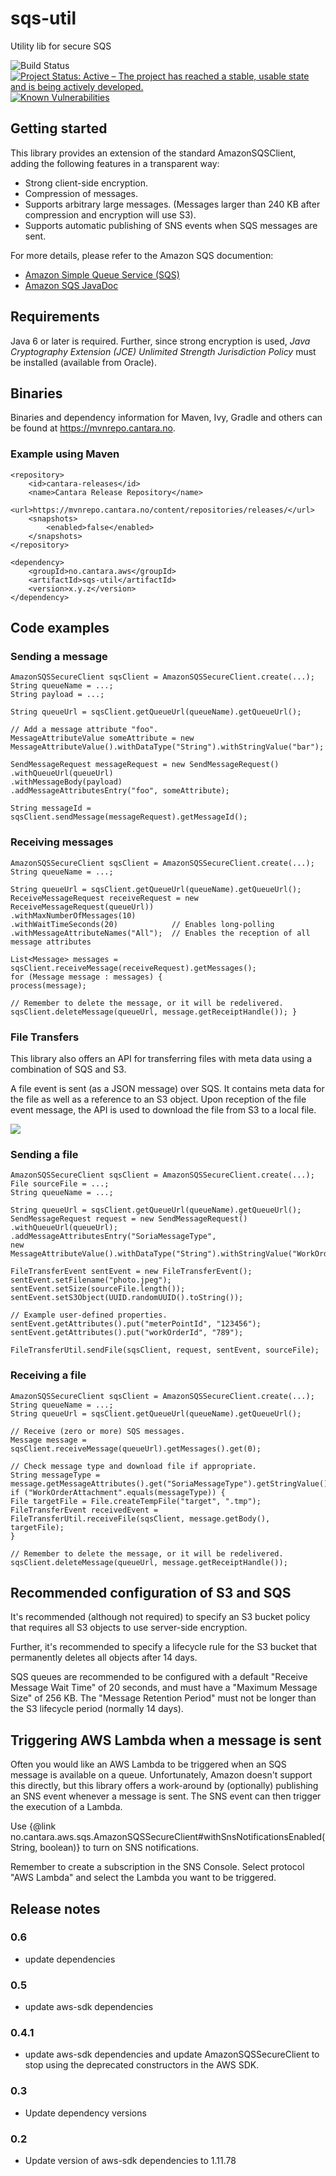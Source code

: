 # sqs-util
Utility lib for secure SQS

![Build Status](https://jenkins.capra.tv/buildStatus/icon?job=Cantara-sqs-util)
[![Project Status: Active – The project has reached a stable, usable state and is being actively developed.](http://www.repostatus.org/badges/latest/active.svg)](http://www.repostatus.org/#active)
[![Known Vulnerabilities](https://snyk.io/test/github/Cantara/sqs-util/badge.svg)](https://snyk.io/test/github/Cantara/sqs-util)


## Getting started

This library provides an extension of the standard AmazonSQSClient, adding the
following features in a transparent way:

*   Strong client-side encryption.
*   Compression of messages.
*   Supports arbitrary large messages. (Messages larger than 240 KB after compression and encryption will use S3).
*   Supports automatic publishing of SNS events when SQS messages are sent.

For more details, please refer to the Amazon SQS documention:

*   [Amazon Simple Queue Service (SQS)](https://aws.amazon.com/sqs/)
*   [Amazon SQS JavaDoc](http://docs.aws.amazon.com/AWSJavaSDK/latest/javadoc/index.html?com/amazonaws/services/sqs/)

## Requirements
Java 6 or later is required. Further, since strong encryption is used, _Java Cryptography Extension (JCE) Unlimited Strength Jurisdiction Policy_ must be installed (available from Oracle).

## Binaries
Binaries and dependency information for Maven, Ivy, Gradle and others can be
found at https://mvnrepo.cantara.no.

### Example using Maven
```
<repository>
    <id>cantara-releases</id>
    <name>Cantara Release Repository</name>
    <url>https://mvnrepo.cantara.no/content/repositories/releases/</url>
    <snapshots>
        <enabled>false</enabled>
    </snapshots>
</repository>
```


```
<dependency>
    <groupId>no.cantara.aws</groupId>
    <artifactId>sqs-util</artifactId>
    <version>x.y.z</version>
</dependency>
```

## Code examples
### Sending a message

``` 
AmazonSQSSecureClient sqsClient = AmazonSQSSecureClient.create(...); 
String queueName = ...; 
String payload = ...;

String queueUrl = sqsClient.getQueueUrl(queueName).getQueueUrl();

// Add a message attribute "foo".
MessageAttributeValue someAttribute = new MessageAttributeValue().withDataType("String").withStringValue("bar");

SendMessageRequest messageRequest = new SendMessageRequest()
.withQueueUrl(queueUrl)
.withMessageBody(payload)
.addMessageAttributesEntry("foo", someAttribute);

String messageId = sqsClient.sendMessage(messageRequest).getMessageId();
```

### Receiving messages
```
AmazonSQSSecureClient sqsClient = AmazonSQSSecureClient.create(...);
String queueName = ...;

String queueUrl = sqsClient.getQueueUrl(queueName).getQueueUrl();
ReceiveMessageRequest receiveRequest = new ReceiveMessageRequest(queueUrl))
.withMaxNumberOfMessages(10)
.withWaitTimeSeconds(20)            // Enables long-polling
.withMessageAttributeNames("All");  // Enables the reception of all message attributes

List<Message> messages = sqsClient.receiveMessage(receiveRequest).getMessages();
for (Message message : messages) {
process(message);

// Remember to delete the message, or it will be redelivered.
sqsClient.deleteMessage(queueUrl, message.getReceiptHandle()); }
```

### File Transfers

This library also offers an API for transferring files with meta data using a combination of SQS and S3.

A file event is sent (as a JSON message) over SQS. It contains meta data for the file as well as a reference to an S3 object. Upon reception of the file event message, the API is used to download the file from S3 to a local file.

![](https://raw.githubusercontent.com/Cantara/sqs-util/master/src/main/javadoc/no/cantara/aws/sqs/doc-files/file-transfer.png)

### Sending a file
``` 
AmazonSQSSecureClient sqsClient = AmazonSQSSecureClient.create(...); 
File sourceFile = ...; 
String queueName = ...;

String queueUrl = sqsClient.getQueueUrl(queueName).getQueueUrl();
SendMessageRequest request = new SendMessageRequest()
.withQueueUrl(queueUrl);
.addMessageAttributesEntry("SoriaMessageType",
new MessageAttributeValue().withDataType("String").withStringValue("WorkOrderAttachment"));

FileTransferEvent sentEvent = new FileTransferEvent();
sentEvent.setFilename("photo.jpeg");
sentEvent.setSize(sourceFile.length());
sentEvent.setS3Object(UUID.randomUUID().toString());

// Example user-defined properties.
sentEvent.getAttributes().put("meterPointId", "123456");
sentEvent.getAttributes().put("workOrderId", "789");

FileTransferUtil.sendFile(sqsClient, request, sentEvent, sourceFile);
```


### Receiving a file
``` 
AmazonSQSSecureClient sqsClient = AmazonSQSSecureClient.create(...); 
String queueName = ...; 
String queueUrl = sqsClient.getQueueUrl(queueName).getQueueUrl();

// Receive (zero or more) SQS messages.
Message message = sqsClient.receiveMessage(queueUrl).getMessages().get(0);

// Check message type and download file if appropriate.
String messageType = message.getMessageAttributes().get("SoriaMessageType").getStringValue();
if ("WorkOrderAttachment".equals(messageType)) {
File targetFile = File.createTempFile("target", ".tmp");
FileTransferEvent receivedEvent = FileTransferUtil.receiveFile(sqsClient, message.getBody(), targetFile);
}

// Remember to delete the message, or it will be redelivered.
sqsClient.deleteMessage(queueUrl, message.getReceiptHandle());
```

## Recommended configuration of S3 and SQS
It's recommended (although not required) to specify an S3 bucket policy that requires all S3 objects to use server-side encryption.

Further, it's recommended to specify a lifecycle rule for the S3 bucket that permanently deletes all objects after 14 days.

SQS queues are recommended to be configured with a default "Receive Message Wait Time" of 20 seconds, and must have a "Maximum Message Size" of 256 KB. The "Message Retention Period" must not be longer than the S3 lifecycle period (normally 14 days).

## Triggering AWS Lambda when a message is sent
Often you would like an AWS Lambda to be triggered when an SQS message is available on a queue. Unfortunately, Amazon doesn't support this directly, but this library offers a work-around by (optionally) publishing an SNS event whenever a message is sent. The SNS event can then trigger the execution of a Lambda.

Use {@link no.cantara.aws.sqs.AmazonSQSSecureClient#withSnsNotificationsEnabled(String, boolean)} to turn on SNS notifications.

Remember to create a subscription in the SNS Console. Select protocol "AWS Lambda" and select the Lambda you want to be triggered.


## Release notes
### 0.6
- update dependencies
### 0.5
- update aws-sdk dependencies 
### 0.4.1
- update aws-sdk dependencies and update AmazonSQSSecureClient to stop using the deprecated constructors in the AWS SDK. 
### 0.3
- Update dependency versions
### 0.2
- Update version of aws-sdk dependencies to 1.11.78
